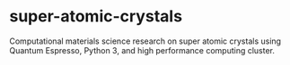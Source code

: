 # super-atomic-crystals
Computational materials science research on super atomic crystals using Quantum Espresso, Python 3, and high performance computing cluster.
